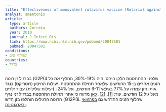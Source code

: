 ```yaml
---
title: "Effectiveness of monovalent rotavirus vaccine (Rotarix) against severe diarrhea caused by serotypically unrelated G2P[4] strains in Brazil"
analyst: amantonio
article:
  type: article
  authors: Correia
  year: 2010
  journal: J Infect Dis
  link: https://www.ncbi.nlm.nih.gov/pubmed/20047501
  pubmed: 20047501
conditions:
- שחלוף זנים
countries:
- ברזיל
---
```


בברזיל זן רוטה (G2P(4 שלפני ההתחסנות חלקו היחסי היה 19%-30%, החליף את כל הזנים אחרים ב-15 החודשים שלאחר תחילת ההתחסנות. יעילות החיסון (רוטריקס) כנגד אותו הזן עמדה על 77% בגילאי 6-11 חודשים, ועל 24%- (יעילות שלילית) עבור ילדים מעל גיל 12 חודשים. עוד: [[1]](https://www.ncbi.nlm.nih.gov/pubmed/22795600), [[2]](https://www.ncbi.nlm.nih.gov/pubmed/26422154).
[כאן](https://www.ncbi.nlm.nih.gov/pubmed/26748357) מדווח כי אחרי תחילת התחסנות בברזיל זני נגיף הרוטה הרגילים הוחלפו בזן חדש (G12P(8. שחלוף הזנים התרחש גם [בפרגוואי](https://www.ncbi.nlm.nih.gov/pubmed/20213281) [ובארגנטינה](https://www.ncbi.nlm.nih.gov/pubmed/24875137).
